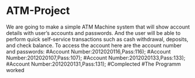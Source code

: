 # ATM-Project
We are going to make a simple ATM Machine system that will show account details with user’s accounts and passwords. And the user will be able to perform quick self-service transactions such as cash withdrawal, deposits, and check balance.
 To access the account here are the account number and passwords:
                    #Account Number:2012020116,Pass:116);
                    #Account Number:2012020107,Pass:107);
                    #Account Number:2012020133,Pass:133);
                    #Account Number:2012020131,Pass:131);
#Complected
#The Programm worked 

